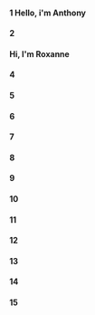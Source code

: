 #### 1 Hello, i'm Anthony
#### 2
#### Hi, I'm Roxanne 
#### 4
#### 5
#### 6
#### 7
#### 8
#### 9
#### 10
#### 11
#### 12
#### 13
#### 14
#### 15